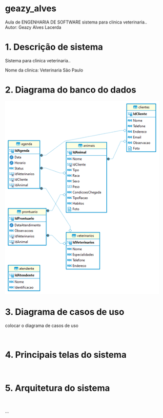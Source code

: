 # geazy_alves
Aula de ENGENHARIA DE SOFTWARE
sistema para clinica veterinaria..
 Autor: Geazy Alves Lacerda  

# 1. Descrição de sistema
 Sistema para clinica veterinaria..
 
 Nome da clinica: Veterinaria São Paulo

 # 2. Diagrama do banco do dados

![Diagrama do banco do dados](https://github.com/geazy-alves/geazy_alves/blob/main/imagens/Diagrama%20do%20banco%20do%20dados.png?raw=true)

 # 3. Diagrama de casos de uso
 colocar o diagrama de casos de uso

![]()

 # 4. Principais telas do sistema 
![]()

 
 # 5. Arquitetura do sistema 
![]()

...
